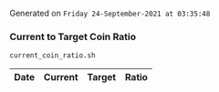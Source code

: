 Generated on `Friday 24-September-2021 at 03:35:48`

### Current to Target Coin Ratio
`current_coin_ratio.sh`

Date|Current|Target|Ratio
---|---|---|---
